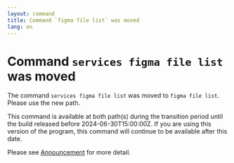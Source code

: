 ```yaml
---
layout: command
title: Command `figma file list` was moved
lang: en
---
```


# Command `services figma file list` was moved

The command `services figma file list` was moved to `figma file list`. Please use the new path.

This command is available at both path(s) during the transition period until the build released before 2024-06-30T15:00:00Z. If you are using this version of the program, this command will continue to be available after this date.

Please see [Announcement](https://github.com/watermint/toolbox/discussions/797) for more detail.


